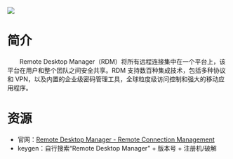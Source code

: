 ![](https://webdevolutions.blob.core.windows.net/images/projects/remote-desktop-manager/screenshots/4-work-with-multiple-connections-at-the-same-time-en.jpg)

# 简介

　　Remote Desktop Manager（RDM）将所有远程连接集中在一个平台上，该平台在用户和整个团队之间安全共享。RDM 支持数百种集成技术，包括多种协议和 VPN，以及内置的企业级密码管理工具，全球粒度级访问控制和强大的移动应用程序。

# 资源

* 官网：[Remote Desktop Manager - Remote Connection Management](https://remotedesktopmanager.com/)
* keygen：自行搜索“Remote Desktop Manager” + 版本号 + 注册机/破解
